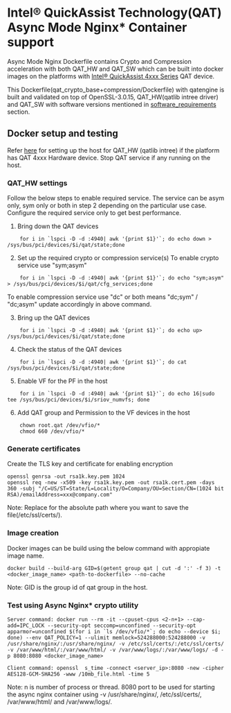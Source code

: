 # Intel® QuickAssist Technology(QAT) Async Mode Nginx\* Container support

Async Mode Nginx Dockerfile contains Crypto and Compression acceleration with both QAT_HW and QAT_SW which can be built into docker images on the platforms with [Intel® QuickAssist 4xxx Series](https://www.intel.com/content/www/us/en/products/details/processors/xeon/scalable.html) QAT device.

This Dockerfile(qat_crypto_base+compression/Dockerfile) with qatengine is built and validated on top of OpenSSL-3.0.15, QAT_HW(qatlib intree driver) and QAT_SW with software versions mentioned in [software_requirements](../README.md#software_requirements) section.

## Docker setup and testing

Refer [here](https://intel.github.io/quickassist/AppNotes/Containers/setup.html)
for setting up the host for QAT_HW (qatlib intree) if the platform has QAT 4xxx Hardware
device. Stop QAT service if any running on the host.

### QAT_HW settings

Follow the below steps to enable required service. The service can be asym only, sym only or both
in step 2 depending on the particular use case. Configure the required service only to get best performance.

1. Bring down the QAT devices
```
    for i in `lspci -D -d :4940| awk '{print $1}'`; do echo down > /sys/bus/pci/devices/$i/qat/state;done
```

2. Set up the required crypto or compression service(s)
   To enable crypto service use "sym;asym"
```
    for i in `lspci -D -d :4940| awk '{print $1}'`; do echo "sym;asym" > /sys/bus/pci/devices/$i/qat/cfg_services;done
```
   To enable compression service use "dc" or both means "dc;sym" / "dc;asym" update accordingly in above command.

3. Bring up the QAT devices
```
    for i in `lspci -D -d :4940| awk '{print $1}'`; do echo up> /sys/bus/pci/devices/$i/qat/state;done
```

4. Check the status of the QAT devices
```
    for i in `lspci -D -d :4940| awk '{print $1}'`; do cat /sys/bus/pci/devices/$i/qat/state;done
```

5. Enable VF for the PF in the host
```
    for i in `lspci -D -d :4940| awk '{print $1}'`; do echo 16|sudo tee /sys/bus/pci/devices/$i/sriov_numvfs; done
```

6. Add QAT group and Permission to the VF devices in the host
```
    chown root.qat /dev/vfio/*
    chmod 660 /dev/vfio/*
```

### Generate certificates

Create the TLS key and certificate for enabling encryption

```
openssl genrsa -out rsa1k.key.pem 1024
openssl req -new -x509 -key rsa1k.key.pem -out rsa1k.cert.pem -days 360 -subj "/C=US/ST=State/L=Locality/O=Company/OU=Section/CN=(1024 bit RSA)/emailAddress=xxx@company.com"
```
Note: Replace <path> for the absolute path where you want to save the file(/etc/ssl/certs/).

### Image creation

Docker images can be build using the below command with appropiate image name.

```
docker build --build-arg GID=$(getent group qat | cut -d ':' -f 3) -t <docker_image_name> <path-to-dockerfile> --no-cache
```
Note: GID is the group id of qat group in the host.

### Test using Async Nginx\* crypto utility

```
Server command: docker run --rm -it --cpuset-cpus <2-n+1> --cap-add=IPC_LOCK --security-opt seccomp=unconfined --security-opt apparmor=unconfined $(for i in `ls /dev/vfio/*`; do echo --device $i; done) --env QAT_POLICY=1 --ulimit memlock=524288000:524288000 -v /usr/share/nginx/:/usr/share/nginx/ -v /etc/ssl/certs/:/etc/ssl/certs/ -v /var/www/html/:/var/www/html/ -v /var/www/logs/:/var/www/logs/ -d -p 8080:8080 <docker_image_name>

Client command: openssl  s_time -connect <server_ip>:8080 -new -cipher AES128-GCM-SHA256 -www /10mb_file.html -time 5
```
Note: n is number of process or thread. 8080 port to be used for starting the async nginx container using -v /usr/share/nginx/, /etc/ssl/certs/, /var/www/html/ and /var/www/logs/.

